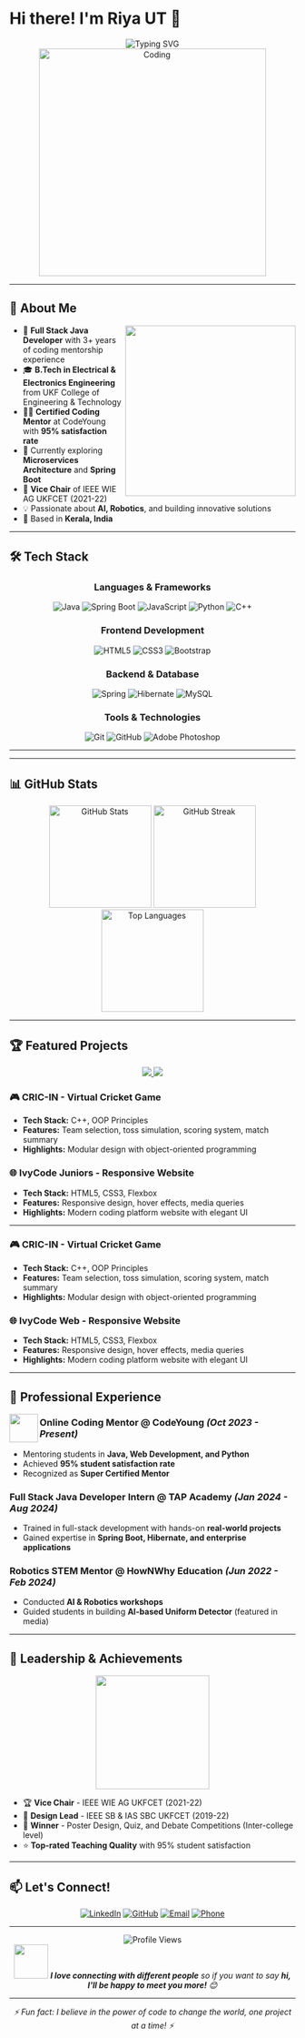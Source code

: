 # Hi there! I'm Riya UT 👋

<div align="center">
  <img src="https://readme-typing-svg.herokuapp.com?font=Fira+Code&size=30&duration=3000&pause=1000&color=36BCF7&center=true&vCenter=true&width=600&lines=Full+Stack+Java+Developer;Coding+Mentor+%26+Tech+Enthusiast;Building+Digital+Solutions" alt="Typing SVG" />
</div>

<div align="center">
  <img src="https://user-images.githubusercontent.com/74038190/236119160-976a0405-caa7-470c-9356-16d43402ea0a.gif" alt="Coding" width="400"/>
</div>

---

## 🚀 About Me

<img align="right" src="https://media.giphy.com/media/L1R1tvI9svkIWwpVYr/giphy.gif" width="300"/>

- 🔭 **Full Stack Java Developer** with 3+ years of coding mentorship experience
- 🎓 **B.Tech in Electrical & Electronics Engineering** from UKF College of Engineering & Technology
- 👩‍🏫 **Certified Coding Mentor** at CodeYoung with **95% satisfaction rate**
- 🌱 Currently exploring **Microservices Architecture** and **Spring Boot**
- 🎯 **Vice Chair** of IEEE WIE AG UKFCET (2021-22)
- 💡 Passionate about **AI, Robotics**, and building innovative solutions
- 📍 Based in **Kerala, India**

---

## 🛠️ Tech Stack

<div align="center">

### Languages & Frameworks
![Java](https://img.shields.io/badge/Java-ED8B00?style=for-the-badge&logo=openjdk&logoColor=white)
![Spring Boot](https://img.shields.io/badge/Spring_Boot-6DB33F?style=for-the-badge&logo=spring-boot&logoColor=white)
![JavaScript](https://img.shields.io/badge/JavaScript-F7DF1E?style=for-the-badge&logo=javascript&logoColor=black)
![Python](https://img.shields.io/badge/Python-3776AB?style=for-the-badge&logo=python&logoColor=white)
![C++](https://img.shields.io/badge/C++-00599C?style=for-the-badge&logo=cplusplus&logoColor=white)

### Frontend Development
![HTML5](https://img.shields.io/badge/HTML5-E34F26?style=for-the-badge&logo=html5&logoColor=white)
![CSS3](https://img.shields.io/badge/CSS3-1572B6?style=for-the-badge&logo=css3&logoColor=white)
![Bootstrap](https://img.shields.io/badge/Bootstrap-563D7C?style=for-the-badge&logo=bootstrap&logoColor=white)

### Backend & Database
![Spring](https://img.shields.io/badge/Spring-6DB33F?style=for-the-badge&logo=spring&logoColor=white)
![Hibernate](https://img.shields.io/badge/Hibernate-59666C?style=for-the-badge&logo=hibernate&logoColor=white)
![MySQL](https://img.shields.io/badge/MySQL-005C84?style=for-the-badge&logo=mysql&logoColor=white)

### Tools & Technologies
![Git](https://img.shields.io/badge/Git-F05032?style=for-the-badge&logo=git&logoColor=white)
![GitHub](https://img.shields.io/badge/GitHub-100000?style=for-the-badge&logo=github&logoColor=white)
![Adobe Photoshop](https://img.shields.io/badge/Adobe%20Photoshop-31A8FF?style=for-the-badge&logo=adobephotoshop&logoColor=white)

</div>

---

---

## 📊 GitHub Stats

<div align="center">

  <!-- Stats -->
  <img src="https://github-readme-stats.vercel.app/api?username=riya-ut&show_icons=true&theme=tokyonight&hide_border=true&count_private=true" height="180" alt="GitHub Stats"/>
  
  <!-- Streak -->
  <img src="https://github-readme-streak-stats.herokuapp.com/?user=riya-ut&theme=tokyonight&hide_border=true" height="180" alt="GitHub Streak"/>

  <!-- Top Languages -->
  <img src="https://github-readme-stats.vercel.app/api/top-langs/?username=riya-ut&layout=compact&theme=tokyonight&hide_border=true" height="180" alt="Top Languages"/>

</div>

---

## 🏆 Featured Projects

<div align="center">

  <!-- CRIC-IN Project -->
  <a href="https://github.com/riya-ut/Crick-IN">
    <img src="https://github-readme-stats.vercel.app/api/pin/?username=riya-ut&repo=Crick-IN&theme=tokyonight&hide_border=true" />
  </a>

  <!-- IvyCode Juniors Project -->
  <a href="https://github.com/riya-ut/IVY-Code-Juniors">
    <img src="https://github-readme-stats.vercel.app/api/pin/?username=riya-ut&repo=IVY-Code-Juniors&theme=tokyonight&hide_border=true" />
  </a>

</div>

### 🎮 CRIC-IN - Virtual Cricket Game
- **Tech Stack:** C++, OOP Principles  
- **Features:** Team selection, toss simulation, scoring system, match summary  
- **Highlights:** Modular design with object-oriented programming  

### 🌐 IvyCode Juniors - Responsive Website
- **Tech Stack:** HTML5, CSS3, Flexbox  
- **Features:** Responsive design, hover effects, media queries  
- **Highlights:** Modern coding platform website with elegant UI  

---


### 🎮 CRIC-IN - Virtual Cricket Game
- **Tech Stack:** C++, OOP Principles
- **Features:** Team selection, toss simulation, scoring system, match summary
- **Highlights:** Modular design with object-oriented programming

### 🌐 IvyCode Web - Responsive Website
- **Tech Stack:** HTML5, CSS3, Flexbox
- **Features:** Responsive design, hover effects, media queries
- **Highlights:** Modern coding platform website with elegant UI

---

## 💼 Professional Experience

<img src="https://media.giphy.com/media/ZVik7pBtu9dNS/giphy.gif" width="50" align="left"/>

### **Online Coding Mentor** @ CodeYoung *(Oct 2023 - Present)*
- Mentoring students in **Java, Web Development, and Python**
- Achieved **95% student satisfaction rate**
- Recognized as **Super Certified Mentor**

### **Full Stack Java Developer Intern** @ TAP Academy *(Jan 2024 - Aug 2024)*
- Trained in full-stack development with hands-on **real-world projects**
- Gained expertise in **Spring Boot, Hibernate, and enterprise applications**

### **Robotics STEM Mentor** @ HowNWhy Education *(Jun 2022 - Feb 2024)*
- Conducted **AI & Robotics workshops**
- Guided students in building **AI-based Uniform Detector** (featured in media)

---

## 🎯 Leadership & Achievements

<div align="center">
  <img src="https://media.giphy.com/media/26tn33aiTi1jkl6H6/giphy.gif" width="200"/>
</div>

- 🏆 **Vice Chair** - IEEE WIE AG UKFCET (2021-22)
- 🎨 **Design Lead** - IEEE SB & IAS SBC UKFCET (2019-22)
- 🥇 **Winner** - Poster Design, Quiz, and Debate Competitions (Inter-college level)
- ⭐ **Top-rated Teaching Quality** with 95% student satisfaction

---

## 📫 Let's Connect!

<div align="center">

[![LinkedIn](https://img.shields.io/badge/LinkedIn-0077B5?style=for-the-badge&logo=linkedin&logoColor=white)](https://linkedin.com/in/riya-ut)
[![GitHub](https://img.shields.io/badge/GitHub-100000?style=for-the-badge&logo=github&logoColor=white)](https://github.com/riya-ut)
[![Email](https://img.shields.io/badge/Email-D14836?style=for-the-badge&logo=gmail&logoColor=white)](mailto:riyaut02@gmail.com)
[![Phone](https://img.shields.io/badge/Phone-25D366?style=for-the-badge&logo=whatsapp&logoColor=white)](tel:+916238070948)

</div>

---

<div align="center">
  <img src="https://komarev.com/ghpvc/?username=riya-ut&color=36BCF7&style=for-the-badge" alt="Profile Views"/>
</div>

<div align="center">
  <img src="https://media.giphy.com/media/LnQjpWaON8nhr21vNW/giphy.gif" width="60"/> 
  <em><b>I love connecting with different people</b> so if you want to say <b>hi, I'll be happy to meet you more!</b> 😊</em>
</div>

---

<div align="center">
  <i>⚡ Fun fact: I believe in the power of code to change the world, one project at a time! ⚡</i>
</div>
